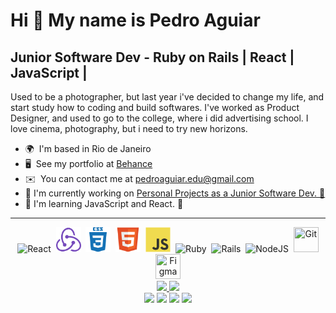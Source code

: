 Hi 👋 My name is Pedro Aguiar
================================

Junior Software Dev - Ruby on Rails | React | JavaScript |
----------------------------------------------------------------------

Used to be a photographer, but last year i've decided to change my life, and start study how to coding and build softwares. I've worked as Product Designer, and used to go to the college, where i did advertising school. I love cinema, photography, but i need to try new horizons.

*   🌍  I'm based in Rio de Janeiro
*   🖥️  See my portfolio at [Behance]([http://bio.site/pedroaguiar](https://www.behance.net/pedro_aguiar))
*   ✉️  You can contact me at [pedroaguiar.edu@gmail.com](mailto:pedroaguiar.edu@gmail.com)
*   🚀  I'm currently working on [Personal Projects as a Junior Software Dev. 👀](https://www.linkedin.com/in/pedrohenriqueaguiar/)
*   🧠  I'm learning JavaScript and React. 🤖
<p align="left">
 
 ----------------------------------------------------------------------
    
<div align="center">
  <img src="https://cdn.jsdelivr.net/gh/devicons/devicon/icons/react/react-original.svg" title="React" alt="React" width="40" height="40"/>&nbsp;
  <img src="https://github.com/devicons/devicon/blob/master/icons/redux/redux-original.svg" title="Redux" alt="Redux " width="40" height="40"/>&nbsp;
  <img src="https://github.com/devicons/devicon/blob/master/icons/css3/css3-plain-wordmark.svg"  title="CSS3" alt="CSS" width="40" height="40"/>&nbsp;
  <img src="https://github.com/devicons/devicon/blob/master/icons/html5/html5-original.svg" title="HTML5" alt="HTML" width="40" height="40"/>&nbsp;
  <img src="https://github.com/devicons/devicon/blob/master/icons/javascript/javascript-original.svg" title="JavaScript" alt="JavaScript" width="40" height="40"/>&nbsp;
  <img src="https://cdn.jsdelivr.net/gh/devicons/devicon/icons/ruby/ruby-plain.svg" title="Ruby" alt="Ruby" width="40" height="40"/>&nbsp;
  <img src="https://cdn.jsdelivr.net/gh/devicons/devicon/icons/rails/rails-plain.svg" title="Rails" alt="Rails" width="40" height="40"/>&nbsp;
  <img src="https://cdn.jsdelivr.net/gh/devicons/devicon/icons/nodejs/nodejs-original.svg" title="NodeJS" alt="NodeJS" width="40" height="40"/>&nbsp;
  <img src="https://cdn.jsdelivr.net/gh/devicons/devicon/icons/git/git-original.svg" title="Git" **alt="Git" width="40" height="40"/>
  <img src="https://cdn.jsdelivr.net/gh/devicons/devicon/icons/figma/figma-original.svg" title="Figma" **alt="Figma" width="40" height="40"/>
</div>
    
  <div align="center">
<a href="https://github.com/pedroagiar">
     <img height="180em" src="https://github-readme-stats.vercel.app/api?username=pedroagiar&show_icons=true&theme=dracula&include_all_commits=true&count_private=true"/>
  <img height="180em" src="https://github-readme-stats.vercel.app/api/top-langs/?username=pedroagiar&layout=compact&langs_count=7&theme=dracula"/>
 </div>
     
<div align="center">
<a href="https://www.youtube.com/PedroAguiar1" target="_blank"><img src="https://img.shields.io/badge/YouTube-FF0000?style=for-the-badge&logo=youtube&logoColor=white" target="_blank"></a>
<a href="https://instagram.com/pedro_agiar" target="_blank"><img src="https://img.shields.io/badge/-Instagram-%23E4405F?style=for-the-badge&logo=instagram&logoColor=white" target="_blank"></a>
<a href = "mailto:pedroaguiar.edu@gmail.com"><img src="https://img.shields.io/badge/Gmail-D14836?style=for-the-badge&logo=gmail&logoColor=white" target="_blank"></a>
<a href="https://www.linkedin.com/in/pedrohenriqueaguiar" target="_blank"><img src="https://img.shields.io/badge/-LinkedIn-%230077B5?style=for-the-badge&logo=linkedin&logoColor=white" target="_blank"></a>   
</div>

